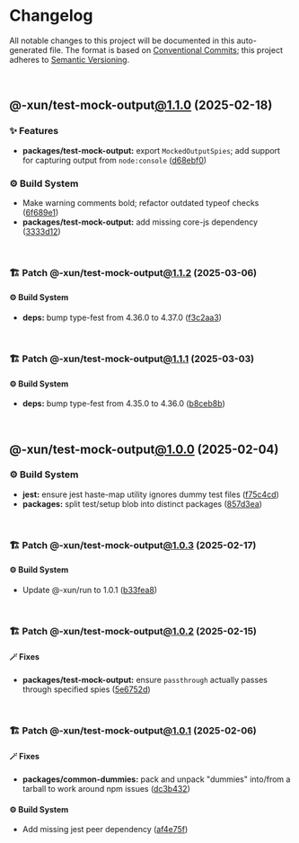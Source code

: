 # Changelog

All notable changes to this project will be documented in this auto-generated
file. The format is based on [Conventional Commits][1];
this project adheres to [Semantic Versioning][2].

<br />

## @-xun/test-mock-output[@1.1.0][3] (2025-02-18)

### ✨ Features

- **packages/test-mock-output:** export `MockedOutputSpies`; add support for capturing output from `node:console` ([d68ebf0][4])

### ⚙️ Build System

- Make warning comments bold; refactor outdated typeof checks ([6f689e1][5])
- **packages/test-mock-output:** add missing core-js dependency ([3333d12][6])

<br />

### 🏗️ Patch @-xun/test-mock-output[@1.1.2][7] (2025-03-06)

#### ⚙️ Build System

- **deps:** bump type-fest from 4.36.0 to 4.37.0 ([f3c2aa3][8])

<br />

### 🏗️ Patch @-xun/test-mock-output[@1.1.1][9] (2025-03-03)

#### ⚙️ Build System

- **deps:** bump type-fest from 4.35.0 to 4.36.0 ([b8ceb8b][10])

<br />

## @-xun/test-mock-output[@1.0.0][11] (2025-02-04)

### ⚙️ Build System

- **jest:** ensure jest haste-map utility ignores dummy test files ([f75c4cd][12])
- **packages:** split test/setup blob into distinct packages ([857d3ea][13])

<br />

### 🏗️ Patch @-xun/test-mock-output[@1.0.3][14] (2025-02-17)

#### ⚙️ Build System

- Update @-xun/run to 1.0.1 ([b33fea8][15])

<br />

### 🏗️ Patch @-xun/test-mock-output[@1.0.2][16] (2025-02-15)

#### 🪄 Fixes

- **packages/test-mock-output:** ensure `passthrough` actually passes through specified spies ([5e6752d][17])

<br />

### 🏗️ Patch @-xun/test-mock-output[@1.0.1][18] (2025-02-06)

#### 🪄 Fixes

- **packages/common-dummies:** pack and unpack "dummies" into/from a tarball to work around npm issues ([dc3b432][19])

#### ⚙️ Build System

- Add missing jest peer dependency ([af4e75f][20])

[1]: https://conventionalcommits.org
[2]: https://semver.org
[3]: https://github.com/Xunnamius/test-utils/compare/@-xun/test-mock-output@1.0.3...@-xun/test-mock-output@1.1.0
[4]: https://github.com/Xunnamius/test-utils/commit/d68ebf0d1c1d58d3345c900e07ca535752485c7e
[5]: https://github.com/Xunnamius/test-utils/commit/6f689e10efcbac51bda6c5db872d36185d578002
[6]: https://github.com/Xunnamius/test-utils/commit/3333d128f45f8a778ae6bf5f32aaf8d3090d7e19
[7]: https://github.com/Xunnamius/test-utils/compare/@-xun/test-mock-output@1.1.1...@-xun/test-mock-output@1.1.2
[8]: https://github.com/Xunnamius/test-utils/commit/f3c2aa3d45ab3abc2647670264fb41db52135e8c
[9]: https://github.com/Xunnamius/test-utils/compare/@-xun/test-mock-output@1.1.0...@-xun/test-mock-output@1.1.1
[10]: https://github.com/Xunnamius/test-utils/commit/b8ceb8bdffb91f71e9596cc5c9c98d0053d4acd8
[11]: https://github.com/Xunnamius/test-utils/compare/857d3eac80084608a88cbc27476cbe23e155ce7d...@-xun/test-mock-output@1.0.0
[12]: https://github.com/Xunnamius/test-utils/commit/f75c4cd929f5d1720d466436ad2ee5c68cced170
[13]: https://github.com/Xunnamius/test-utils/commit/857d3eac80084608a88cbc27476cbe23e155ce7d
[14]: https://github.com/Xunnamius/test-utils/compare/@-xun/test-mock-output@1.0.2...@-xun/test-mock-output@1.0.3
[15]: https://github.com/Xunnamius/test-utils/commit/b33fea8db53369e4e821d273ed05fd0d4c91b749
[16]: https://github.com/Xunnamius/test-utils/compare/@-xun/test-mock-output@1.0.1...@-xun/test-mock-output@1.0.2
[17]: https://github.com/Xunnamius/test-utils/commit/5e6752d3df07530b42d0df97ebef3e0865c62b7f
[18]: https://github.com/Xunnamius/test-utils/compare/@-xun/test-mock-output@1.0.0...@-xun/test-mock-output@1.0.1
[19]: https://github.com/Xunnamius/test-utils/commit/dc3b432f6d15898a8396cf56c73f03cafcecb7a9
[20]: https://github.com/Xunnamius/test-utils/commit/af4e75f9b436c758cd44a902f489c5640d8b2b47
